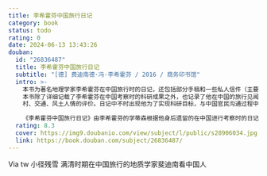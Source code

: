 ```yaml
---
title: 李希霍芬中国旅行日记
category: book
status: todo
rating: 0
date: 2024-06-13 13:43:26
douban:
  id: "26836487"
  title: 李希霍芬中国旅行日记
  subtitle: "[德] 费迪南德·冯·李希霍芬 / 2016 / 商务印书馆"
  intro: >-
    本书为著名地理学家李希霍芬在中国旅行时的日记，还包括部分手稿和一些私人信件（主要是给父母的），在李希霍芬先生去世后，由其学生整理而成。原书于1907年出版。
    本书除了详细记载了李希霍芬在中国考察时的科研成果之外，也记录了他在中国的旅行见闻、经历、感受，以及对中国城市、农
    村、交通、风土人情的评价。日记中不时出现他为了实现科研目标，与中国官民沟通过程中使用的种种有趣手段，让人忍俊不禁；还有他总充满自豪地讲述他是如何实现“精致奢侈”的欧式旅途生活的，让人对他的考察之旅充满艳羡；最重要的一点是，年轻读者在跟随李希霍芬“走完”中国之旅后，能够从他身上学到真正的科学精神和科研手段，这才是阅读这本书最大的收获。虽然李希霍芬想要客观地介绍实际情况，尽量避免用华丽的词句描绘自己的旅行体验和冒险经历，但这仍不失为是一本生动有趣的旅行日记。

    《李希霍芬中国旅行日记》由李希霍芬的学蒂森根据他身后遗留的在中国进行考察时的日记、手稿以及数量众多的私人信件编辑整理而成，出版于1907年。与其学术著作《中国》不同的是，本书更多地记录了李希霍芬在中国进行七次考察时的所见所闻和个人经历，是一本生动的旅行日记。其内容丰富，包含了李希霍芬对中国山脉、地质结构、气候、人口、经济、文化以及殖民情况的介绍；语言通俗，为读者了解当时中国的面貌提供了翔实的资料。李希霍芬在日记中对旅行中的水路交通、各地的物产、人们生活状况、太平天国运动造成影响、罂粟的种植情况等作出了细致精确的描述。将该书翻译成中文，首先对于全面客观地认识李希霍芬在中国的考察提供了依据，其次为地理地质学界对李希霍芬的研究提供更多的资料，更为清史研究提供了一个新的视角。
  rating: 8.3
  cover: https://img9.doubanio.com/view/subject/l/public/s28906034.jpg
  link: https://book.douban.com/subject/26836487/
---
```


Via tw 小径残雪 满清时期在中国旅行的地质学家斐迪南看中国人